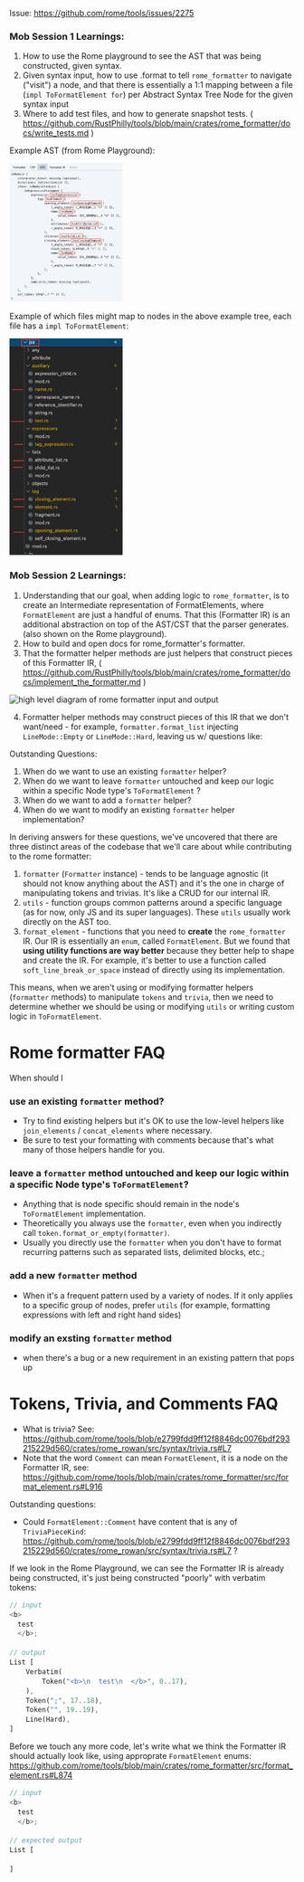 Issue: https://github.com/rome/tools/issues/2275

### Mob Session 1 Learnings:
1. How to use the Rome playground to see the AST that was being constructed, given syntax.
2. Given syntax input, how to use .format to tell `rome_formatter` to navigate ("visit") a node, and that there is essentially a 1:1 mapping between a file (`impl ToFormatElement for`) per Abstract Syntax Tree Node for the given syntax input
3. Where to add test files,  and how to generate snapshot tests. ( https://github.com/RustPhilly/tools/blob/main/crates/rome_formatter/docs/write_tests.md )

Example AST (from Rome Playground):

<img src="../knowledge/ast.png" data-canonical-src="../knowledge/ast.png" width="200"/>

Example of which files might map to nodes in the above example tree, each file has a `impl ToFormatElement`:

<img src="../knowledge/rome_formatter_jsx.png" data-canonical-src="../knowledge/rome_formatter_jsx.png" width="200"/>


### Mob Session 2 Learnings:
1. Understanding that our goal, when adding logic to `rome_formatter`, is to create an Intermediate representation of FormatElements, where `FormatElement` are just a handful of enums. That this (Formatter IR) is an additional abstraction on top of the AST/CST that the parser generates. (also shown on the Rome playground).
2. How to build and open docs for rome_formatter's formatter.
3. That the formatter helper methods are just helpers that construct pieces of this Formatter IR, ( https://github.com/RustPhilly/tools/blob/main/crates/rome_formatter/docs/implement_the_formatter.md )

![high level diagram of rome formatter input and output](https://github.com/RustPhilly/tools/blob/feature/format-jsx-element/crates/rome_formatter/docs/high-level-rome-formatter-overview.jpeg)

4. Formatter helper methods may construct pieces of this IR that we don't want/need - for example, `formatter.format_list` injecting `LineMode::Empty` or `LineMode::Hard`, leaving us w/ questions like:

Outstanding Questions:
1. When do we want to use an existing `formatter` helper?
2. When do we want to leave `formatter` untouched and keep our logic within a specific Node type's `ToFormatElement` ?
3. When do we want to add a `formatter` helper?
4. When do we want to modify an existing `formatter` helper implementation?

In deriving answers for these questions, we've uncovered that there are three distinct areas of the codebase that we'll care about while contributing to the rome formatter:

1. `formatter` (`Formatter` instance) - tends to be language agnostic (it should not know anything about the AST) and it's the one in charge of manipulating tokens and trivias. It's like a CRUD for our internal IR.
2. `utils` - function groups common patterns around a specific language (as for now, only JS and its super languages). These `utils` usually work directly on the AST too.
3. `format_element` - functions that you need to **create** the `rome_formatter` IR. Our IR is essentially an `enum`, called `FormatElement`. But we found that **using utility functions are way better** because they better help to shape and create the IR. For example, it's better to use a function called `soft_line_break_or_space` instead of directly using its implementation. 

This means, when we aren't using or modifying formatter helpers (`formatter` methods) to manipulate `tokens` and `trivia`, then we need to determine whether we should be using or modifying `utils` or writing custom logic in `ToFormatElement`.

# Rome formatter FAQ

When should I

### use an existing `formatter` method?
- Try to find existing helpers but it's OK to use the low-level helpers like `join_elements` / `concat_elements` where necessary.
- Be sure to test your formatting with comments because that's what many of those helpers handle for you.

### leave a `formatter` method untouched and keep our logic within a specific Node type's `ToFormatElement`?
- Anything that is node specific should remain in the node's `ToFormatElement` implementation.
- Theoretically you always use the `formatter`, even when you indirectly call `token.format_or_empty(formatter)`.
- Usually you directly use the `formatter` when you don't have to format recurring patterns such as separated lists, delimited blocks, etc.;

### add a new `formatter` method
- When it's a frequent pattern used by a variety of nodes. If it only applies to a specific group of nodes, prefer `utils` (for example, formatting expressions with left and right hand sides)

### modify an exsting `formatter` method
- when there's a bug or a new requirement in an existing pattern that pops up

# Tokens, Trivia, and Comments FAQ
- What is trivia? See: https://github.com/rome/tools/blob/e2799fdd9ff12f8846dc0076bdf293215229d560/crates/rome_rowan/src/syntax/trivia.rs#L7
- Note that the word `Comment` can mean `FormatElement`, it is a node on the Formatter IR, see: https://github.com/rome/tools/blob/main/crates/rome_formatter/src/format_element.rs#L916

Outstanding questions:
- Could `FormatElement::Comment` have content that is any of `TriviaPieceKind`: https://github.com/rome/tools/blob/e2799fdd9ff12f8846dc0076bdf293215229d560/crates/rome_rowan/src/syntax/trivia.rs#L7 ?


If we look in the Rome Playground, we can see the Formatter IR is already being constructed, it's just being constructed "poorly" with verbatim tokens:
```rust
// input
<b>
  test
  </b>;

// output
List [
    Verbatim(
        Token("<b>\n  test\n  </b>", 0..17),
    ),
    Token(";", 17..18),
    Token("", 19..19),
    Line(Hard),
]
```

Before we touch any more code, let's write what we think the Formatter IR should actually look like, using approprate `FormatElement` enums: https://github.com/rome/tools/blob/main/crates/rome_formatter/src/format_element.rs#L874

```rust
// input
<b>
  test
  </b>;

// expected output
List [
    
]
```
